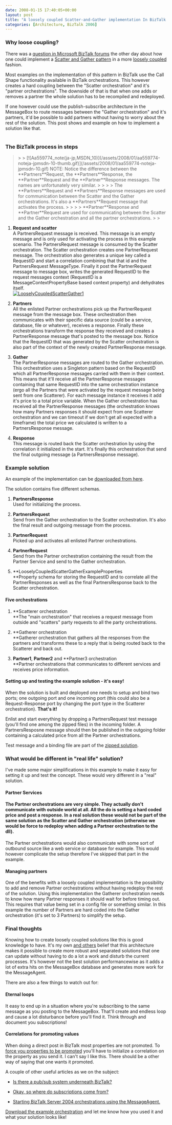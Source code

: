```yaml
---
date: 2008-01-15 17:40:05+00:00
layout: post
title: "A loosely coupled Scatter-and-Gather implementation In BizTalk 2006"
categories: [Architecture, BizTalk 2006]
---
```


### Why loose coupling?

 

There was a [question in Microsoft BizTalk forums](http://forums.microsoft.com/MSDN/ShowPost.aspx?PostID=2660792&SiteID=1) the other day about how one could implement a [Scatter and Gather pattern](http://msdn2.microsoft.com/en-us/library/aa561967.aspx) in a more [loosely coupled](http://en.wikipedia.org/wiki/Loose_coupling) fashion.

 

Most examples on the implementation of this pattern in BizTalk use the Call Shape functionality available in BizTalk orchestrations. This however creates a hard coupling between the "Scatter orchestration" and it's "partner orchestrations". The downside of that is that when one adds or removes a partner the whole solution has to be recompiled and redeployed.

 

If one however could use the publish-subscribe architecture in the MessageBox to route messages between the "Gather orchestration" and it's partners, it'd be possible to add partners without having to worry about the rest of the solution. This post shows and example on how to implement a solution like that.

 

# 

 

### The BizTalk process in steps

 

<blockquote>  
> 
> [![Aa559774_note(ja-jp,MSDN_10)](/assets/2008/01/aa559774-noteja-jpmsdn-10-thumb.gif)](/assets/2008/01/aa559774-noteja-jpmsdn-10.gif) NOTE: Notice the difference between the **Partners**Request, the **Partners**Response, the **Partner**Request and the **Partner**Response messages. The names are unfortunately very similar.
> 
>    
> 
> The **Partners**Request and **Partners**Response messages are used for communication between the Scatter and the Gather orchestrations. It's also a **Partners**Request message that activates the process.
> 
>    
> 
> **Partner**Response and **Partner**Request are used for communicating between the Scatter and the Gather orchestration and all the partner orchestrations.
> 
> </blockquote>

 

  
  1. **Request and scatter**        
A PartnersRequest message is received. This message is an empty message and is only used for activating the process in this example scenario. The PartnersRequest message is consumed by the Scatter orchestration. The Scatter orchestration creates one PartnerRequest message. The orchestration also generates a unique key called a RequestID and start a correlation combining that that id and the PartnersRequest MessageType. Finally it post the PartnerRequest message to message box, writes the generated RequestID to the request messages context (RequestID is a MessageContextPropertyBase based context property) and dehydrates itself.        
[![LooselyCoupledScatterGather1](/assets/2008/01/looselycoupledscattergather1-thumb.jpg)](/assets/2008/01/looselycoupledscattergather1.jpg)
   
  2. **Partners**        
All the enlisted Partner orchestrations pick up the PartnerRequest message from the message box. These orchestration then communicates with their specific data source (could be a service, database, file or whatever), receives a response. Finally these orchestrations transform the response they received and creates a PartnerResponse message that's posted to the message box. Notice that the RequestID that was generated by the Scatter orchestration is also part of the context of the newly created PartnerResponse message. 
   
  3. **Gather**        
The PartnerResponse messages are routed to the Gather orchestration. This orchestration uses a Singleton pattern based on the RequestID which all PartnerResponse messages carried with them in their context. This means that it'll receive all the PartnerResponse messages containing that same RequestID into the same orchestration instance (ergo all the Partners that were activated by the request message being sent from one Scatterer). For each message instance it receives it add it's price to a total price variable. When the Gather orchestration has received all the PartnerResponse messages (the orchestration knows how many Partners responses it should expect from one Scatterer orchestration and we can timeout if we don't get all expected with a timeframe) the total price we calculated is written to a PartnersResponse message. 
   
  4. **Response**        
This message is routed back the Scatter orchestration by using the correlation it initialized in the start. It's finally this orchestration that send the final outgoing message (a PartnersResponse message). 
 

### Example solution

 

An example of the implementation can be [downloaded from here](http://www.richardhallgren.com/blogfiles/LooselyCoupledScatterGatherExample.zip).

 

The solution contains five different schemas.

 

  
  1. **PartnersResponse**        
Used for initializing the process. 
   
  2. **PartnersRequest**        
Send from the Gather orchestration to the Scatter orchestration. It's also the final result and outgoing message from the process. 
   
  3. **PartnerRequest**        
Picked up and activates all enlisted Partner orchestrations. 
   
  4. **PartnerRequest**        
Send from the Partner orchestration containing the result from the Partner Service and send to the Gather orchestration. 
   
  5. **LooselyCoupledScatterGatherExampleProperties         
**Property schema for storing the RequestID and to correlate all the PartnerResponses as well as the final PartnersResponse back to the Scatter orchestration. 
 

#### Five orchestrations

 

  
  1. **Scatterer orchestration         
**The "main orchestration" that receives a request message from outside and "scatters" party requests to all the party orchestrations. 
   
  2. **Gatherer orchestration         
**Gatherer orchestration that gathers all the responses from the partners and transforms these to a reply that is being routed back to the Scatterer and back out. 
   
  3. **Partner1**, **Partner2** and **Partner3 orchestration         
**Partner orchestrations that communicates to different services and receives price information. 
 

#### Setting up and testing the example solution - it's easy!

 

When the solution is built and deployed one needs to setup and bind two ports; one outgoing port and one incoming port (this could also be a Request-Response port by changing the port type in the Scatterer orchestration). **That's it!**

 

Enlist and start everything by dropping a PartnersRequest test message (you'll find one among the zipped files) in the incoming folder. A PartnersResposne message should then be published in the outgoing folder containing a calculated price from all the Partner orchestrations.

 

Test message and a binding file are part of the [zipped solution](http://www.richardhallgren.com/blogfiles/LooselyCoupledScatterGatherExample.zip).

 

### What would be different in "real life" solution?

 

I've made some major simplifications in this example to make it easy for setting it up and test the concept. These would very different in a "real" solution.

 

#### Partner Services

 

#### The Partner orchestrations are very simple. They actually don't communicate with outside world at all. All the do is setting a hard coded price and post a response. In a real solution these would **not** be part of the same solution as the Scatter and Gather orchestration (otherwise we would be force to redeploy when adding a Partner orchestration to the dll).

 

The Partner orchestrations would also communicate with some sort of outbound source like a web service or database for example. This would however complicate the setup therefore I've skipped that part in the example.

 

#### Managing partners

 

One of the benefits with a loosely coupled implementation is the possibility to add and remove Partner orchestrations without having redeploy the rest of the solution. Using this implementation the Gatherer orchestration needs to know how many Partner responses it should wait for before timing out. This requires that value being set in a config file or something similar. In this example the number of Partners are hard coded into the Gather orchestration (it's set to 3 Partners) to simplify the setup.

 

### Final thoughts

 

Knowing how to create loosely coupled solutions like this is good knowledge to have. It's my own [and others](http://msdn.microsoft.com/msdnmag/issues/07/05/BizTalk/#S2) belief that this architecture makes it possible to create more robust and separated solutions that one can update without having to do a lot a work and disturb the current processes. It's however not the best solution performancewise as it adds a lot of extra hits on the MessageBox database and generates more work for the MessageAgent.

 

There are also a few things to watch out for:

 

#### Eternal loops

 

It easy to end up in a situation where you're subscribing to the same message as you posting to the MessageBox. That'll create and endless loop and cause a lot disturbance before you'll find it. Think through and document you subscriptions!

 

#### Correlations for promoting values

 

When doing a direct post in BizTalk most properties are not promoted. To [force you properties to be promoted](http://geekswithblogs.net/bloesgen/archive/2006/04/24/76278.aspx) you'll have to initialize a correlation on the property as you send it. I can't say I like this. There should be a other way of saying that one wants it promoted.

 

A couple of other useful articles as we on the subject:

 

  
  * [Is there a pub/sub system underneath BizTalk?](http://blogs.msdn.com/biztalk_core_engine/archive/2004/07/22/191888.aspx)
   
  * [Okay, so where do subscriptions come from?](http://blogs.msdn.com/biztalk_core_engine/archive/2004/08/03/206589.aspx)
   
  * [Starting BizTalk Server 2004 orchestrations using the MessageAgent.](http://weblogs.asp.net/gsusx/archive/2005/01/08/349177.aspx)
 

[Download the example orchestration](http://www.richardhallgren.com/blogfiles/LooselyCoupledScatterGatherExample.zip) and let me know how you used it and what your solution looks like!
